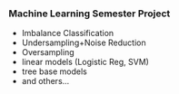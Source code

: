 <h3>Machine Learning Semester Project</h1>

<ul>
<li>Imbalance Classification</li>
<li>Undersampling+Noise Reduction</li>
<li>Oversampling</li>
<li>linear models (Logistic Reg, SVM)</li>
<li>tree base models</li>
<li>and others...</li>
</ul>

